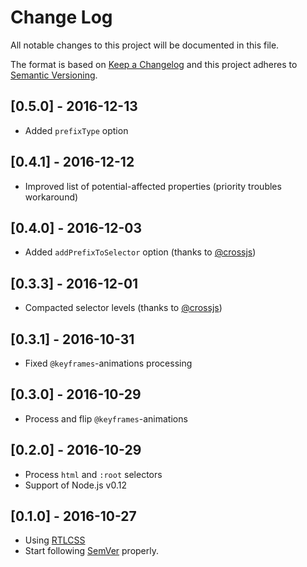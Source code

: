 # Change Log
All notable changes to this project will be documented in this file.

The format is based on [Keep a Changelog](http://keepachangelog.com/)
and this project adheres to [Semantic Versioning](http://semver.org/).

## [0.5.0] - 2016-12-13
- Added `prefixType` option 

## [0.4.1] - 2016-12-12
- Improved list of potential-affected properties (priority troubles workaround) 

## [0.4.0] - 2016-12-03
- Added `addPrefixToSelector` option (thanks to [@crossjs](https://github.com/crossjs))

## [0.3.3] - 2016-12-01
- Compacted selector levels (thanks to [@crossjs](https://github.com/crossjs))

## [0.3.1] - 2016-10-31
- Fixed `@keyframes`-animations processing

## [0.3.0] - 2016-10-29
- Process and flip `@keyframes`-animations

## [0.2.0] - 2016-10-29
- Process `html` and `:root` selectors
- Support of Node.js v0.12

## [0.1.0] - 2016-10-27
- Using [RTLCSS]
- Start following [SemVer](http://semver.org) properly.

[RTLCSS]: https://github.com/MohammadYounes/rtlcss
